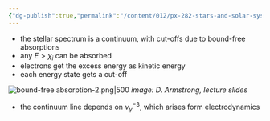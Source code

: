 ```yaml
---
{"dg-publish":true,"permalink":"/content/012/px-282-stars-and-solar-system/term-1-stars/c-stellar-atmosphere/c9-sources-of-opacity/px-282-c9c-bound-free-absorption/","noteIcon":"1","created":"2025-08-27T13:14:15.710+01:00","updated":"2024-12-22T14:54:17.000+00:00"}
---
```


- the stellar spectrum is a continuum, with cut-offs due to bound-free absorptions
- any $E>\chi_i$ can be absorbed
- electrons get the excess energy as kinetic energy
- each energy state gets a cut-off

![bound-free absorption-2.png|500](/img/user/pics/bound-free%20absorption-2.png)
*image: D. Armstrong, lecture slides*

- the continuum line depends on $\nu_\gamma^{-3 }$, which arises form electrodynamics
